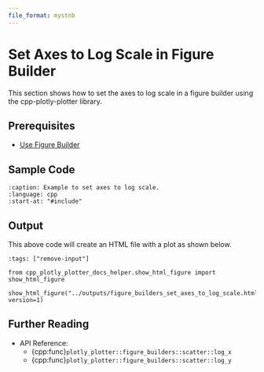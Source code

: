 ```yaml
---
file_format: mystnb
---
```


# Set Axes to Log Scale in Figure Builder

This section shows how to set the axes to log scale in a figure builder using the cpp-plotly-plotter library.

## Prerequisites

- [Use Figure Builder](../get_started/use_figure_builder.md)

## Sample Code

```{literalinclude} /../../../examples/figure_builders/set_axes_to_log_scale.cpp
:caption: Example to set axes to log scale.
:language: cpp
:start-at: "#include"
```

## Output

This above code will create an HTML file with a plot as shown below.

```{code-cell}
:tags: ["remove-input"]

from cpp_plotly_plotter_docs_helper.show_html_figure import show_html_figure

show_html_figure("../outputs/figure_builders_set_axes_to_log_scale.html", version=1)
```

## Further Reading

- API Reference:
  - {cpp:func}`plotly_plotter::figure_builders::scatter::log_x`
  - {cpp:func}`plotly_plotter::figure_builders::scatter::log_y`
